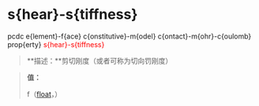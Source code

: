 # s{hear}-s{tiffness}
pcdc e{lement}-f{ace} c{onstitutive}-m{odel} c{ontact}-m{ohr}-c{oulomb} prop{erty} <span style='color: red;'>s{hear}-s{tiffness}</span>
> **描述：**剪切刚度（或者可称为切向罚刚度）

> 
> **值：**
> 
> f（[float](数据类型/float/)，）

